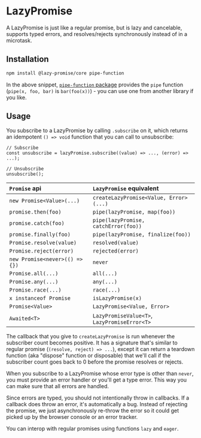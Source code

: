 # LazyPromise

A LazyPromise is just like a regular promise, but is lazy and cancelable, supports typed errors, and resolves/rejects synchronously instead of in a microtask.

## Installation

```bash
npm install @lazy-promise/core pipe-function
```

In the above snippet, [`pipe-function` package](https://github.com/ivan7237d/pipe-function) provides the `pipe` function (`pipe(x, foo, bar)` is `bar(foo(x))`) - you can use one from another library if you like.

## Usage

You subscribe to a LazyPromise by calling `.subscribe` on it, which returns an idempotent `() => void` function that you can call to unsubscribe:

```
// Subscribe
const unsubscribe = lazyPromise.subscribe((value) => ..., (error) => ...);

// Unsubscribe
unsubscribe();
```

| `Promise` api                  | `LazyPromise` equivalent                     |
| :----------------------------- | :------------------------------------------- |
| `new Promise<Value>(...)`      | `createLazyPromise<Value, Error>(...)`       |
| `promise.then(foo)`            | `pipe(lazyPromise, map(foo))`                |
| `promise.catch(foo)`           | `pipe(lazyPromise, catchError(foo))`         |
| `promise.finally(foo)`         | `pipe(lazyPromise, finalize(foo))`           |
| `Promise.resolve(value)`       | `resolved(value)`                            |
| `Promise.reject(error)`        | `rejected(error)`                            |
| `new Promise<never>(() => {})` | `never`                                      |
| `Promise.all(...)`             | `all(...)`                                   |
| `Promise.any(...)`             | `any(...)`                                   |
| `Promise.race(...)`            | `race(...)`                                  |
| `x instanceof Promise`         | `isLazyPromise(x)`                           |
| `Promise<Value>`               | `LazyPromise<Value, Error>`                  |
| `Awaited<T>`                   | `LazyPromiseValue<T>`, `LazyPromiseError<T>` |

The callback that you give to `createLazyPromise` is run whenever the subscriber count becomes positive. It has a signature that's similar to regular promise (`(resolve, reject) => ...`), except it can return a teardown function (aka "dispose" function or disposable) that we'll call if the subscriber count goes back to 0 before the promise resolves or rejects.

When you subscribe to a LazyPromise whose error type is other than `never`, you must provide an error handler or you'll get a type error. This way you can make sure that all errors are handled.

Since errors are typed, you should not intentionally throw in callbacks. If a callback does throw an error, it's automatically a bug. Instead of rejecting the promise, we just asynchronously re-throw the error so it could get picked up by the browser console or an error tracker.

You can interop with regular promises using functions `lazy` and `eager`.
